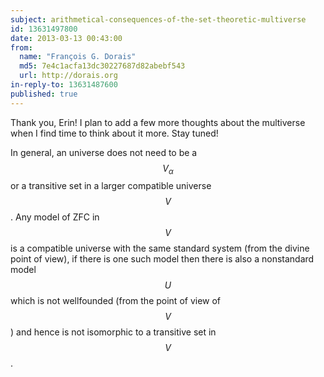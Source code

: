 ```yaml
---
subject: arithmetical-consequences-of-the-set-theoretic-multiverse
id: 13631497800
date: 2013-03-13 00:43:00
from:
  name: "François G. Dorais"
  md5: 7e4c1acfa13dc30227687d82abebf543
  url: http://dorais.org
in-reply-to: 13631487600
published: true
---
```

Thank you, Erin! I plan to add a few more thoughts about the multiverse when I find time to think about it more. Stay tuned! 

In general, an universe does not need to be a $$V_\alpha$$ or a transitive set in a larger compatible universe $$V$$. Any model of ZFC in $$V$$ is a compatible universe with the same standard system (from the divine point of view), if there is one such model then there is also a nonstandard model $$U$$ which is not wellfounded (from the point of view of $$V$$) and hence is not isomorphic to a transitive set in $$V$$.
